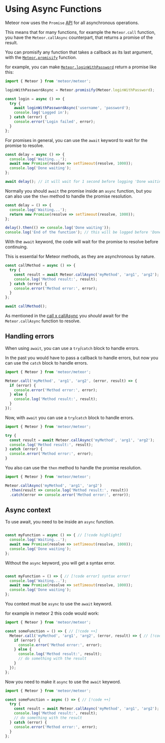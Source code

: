 
# Using Async Functions

Meteor now uses the `Promise` [API](https://developer.mozilla.org/en-US/docs/Web/JavaScript/Reference/Global_Objects/Promise) for all asynchronous operations.

This means that for many functions,
for example the `Meteor.call` function,
you have the `Meteor.callAsync` counterpart,
that returns a promise of the result.

You can promisify any function that takes a callback as its last argument, with the [`Meteor.promisify`](https://v3-docs.meteor.com/api/meteor.html#Meteor-promisify) function.


for example, you can make [`Meteor.loginWithPassword`](https://v3-docs.meteor.com/api/accounts.html#Meteor-loginWithPassword) return a promise like this:

```javascript
import { Meteor } from 'meteor/meteor';

loginWithPasswordAsync = Meteor.promisify(Meteor.loginWithPassword);

const login = async () => {
  try {
    await loginWithPasswordAsync('username', 'password');
    console.log('Logged in');
  } catch (error) {
    console.error('Login failed', error);
  }
};
```

For promises in general, you can use the `await` keyword to wait for the promise to resolve.

```javascript
const delay = async () => {
  console.log('Waiting...');
  await new Promise(resolve => setTimeout(resolve, 1000));
  console.log('Done waiting');
};

await delay(); // it will wait for 1 second before logging 'Done waiting'
```

Normally you should `await` the promise inside an `async` function, but you can also use the `then` method to handle the promise resolution.

```javascript
const delay = () => {
  console.log('Waiting...');
  return new Promise(resolve => setTimeout(resolve, 1000));
};

delay().then(() => console.log('Done waiting'));
console.log('End of the function'); // this will be logged before 'Done waiting'
```

With the `await` keyword, the code will wait for the promise to resolve before continuing.

This is essential for Meteor methods, as they are asynchronous by nature.

```javascript
const callMethod = async () => {
  try {
    const result = await Meteor.callAsync('myMethod', 'arg1', 'arg2');
    console.log('Method result:', result);
  } catch (error) {
    console.error('Method error:', error);
  }
};

await callMethod();
```
As mentioned in the [call x callAsync](../breaking-changes/call-x-callAsync.md) you _should_
await for the `Meteor.callAsync` function to resolve.


## Handling errors

When using `await`, you can use a `try`/`catch` block to handle errors.

In the past you would have to pass a callback to handle errors, but now you can use the `catch` block to handle errors.

```javascript
import { Meteor } from 'meteor/meteor';

Meteor.call('myMethod', 'arg1', 'arg2', (error, result) => {
  if (error) {
    console.error('Method error:', error);
  } else {
    console.log('Method result:', result);
  }
});

```

Now, with `await` you can use a `try`/`catch` block to handle errors.

```javascript
import { Meteor } from 'meteor/meteor';

try {
  const result = await Meteor.callAsync('myMethod', 'arg1', 'arg2');
  console.log('Method result:', result);
} catch (error) {
  console.error('Method error:', error);
}
```

You also can use the `then` method to handle the promise resolution.

```javascript
import { Meteor } from 'meteor/meteor';

Meteor.callAsync('myMethod', 'arg1', 'arg2')
  .then(result => console.log('Method result:', result))
  .catch(error => console.error('Method error:', error));
```

## Async context

To use await, you need to be inside an `async` function.

```javascript

const myFunction = async () => { // [!code highlight]
  console.log('Waiting...');
  await new Promise(resolve => setTimeout(resolve, 1000));
  console.log('Done waiting');
};

```

Without the `async` keyword, you will get a syntax error.

```javascript

const myFunction = () => { // [!code error] syntax error!
  console.log('Waiting...');
  await new Promise(resolve => setTimeout(resolve, 1000));
  console.log('Done waiting');
};

```

You context must be `async` to use the `await` keyword.

for example in meteor 2 this code would work:

```javascript
import { Meteor } from 'meteor/meteor';

const someFunction = () => { // [!code ++]
  Meteor.call('myMethod', 'arg1', 'arg2', (error, result) => { // [!code ++]
    if (error) {
      console.error('Method error:', error);
    } else {
      console.log('Method result:', result);
      // do something with the result
    }
  });
};

```

Now you need to make it `async` to use the `await` keyword.

```javascript
import { Meteor } from 'meteor/meteor';

const someFunction = async () => { // [!code ++]
  try {
    const result = await Meteor.callAsync('myMethod', 'arg1', 'arg2'); // [!code ++]
    console.log('Method result:', result);
    // do something with the result
  } catch (error) {
    console.error('Method error:', error);
  }
};

```

